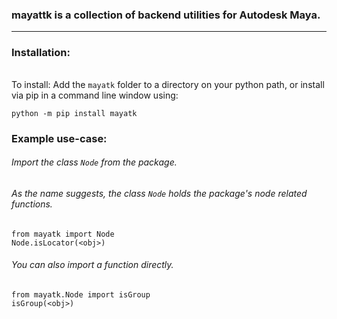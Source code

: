 ### mayattk is a collection of backend utilities for Autodesk Maya.

---

### Installation:

###### 

To install:
Add the `mayatk` folder to a directory on your python path, or
install via pip in a command line window using:
```
python -m pip install mayatk
```

### Example use-case:
###### Import the class `Node` from the package.
###### As the name suggests, the class `Node` holds the package's node related functions.
```
from mayatk import Node
Node.isLocator(<obj>)
```
###### You can also import a function directly.
```
from mayatk.Node import isGroup
isGroup(<obj>)
```